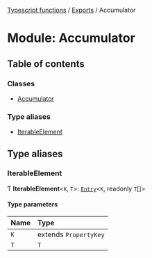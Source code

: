 [Typescript functions](../index.md) / [Exports](../modules.md) / Accumulator

# Module: Accumulator

## Table of contents

### Classes

- [Accumulator](../classes/Accumulator.Accumulator-1.md)

### Type aliases

- [IterableElement](Accumulator.md#iterableelement)

## Type aliases

### IterableElement

Ƭ **IterableElement**<`K`, `T`\>: [`Entry`](types_core.md#entry)<`K`, readonly `T`[]\>

#### Type parameters

| Name | Type |
| :------ | :------ |
| `K` | extends `PropertyKey` |
| `T` | `T` |
